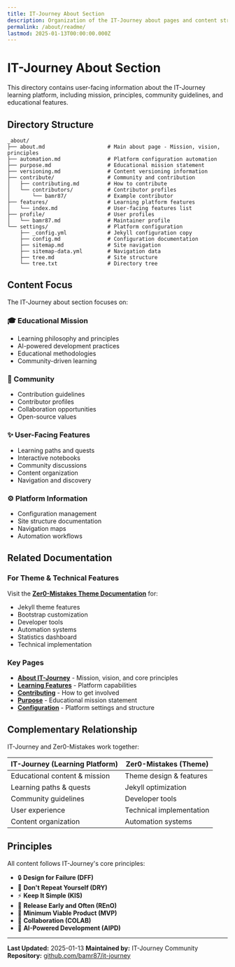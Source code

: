 ```yaml
---
title: IT-Journey About Section
description: Organization of the IT-Journey about pages and content structure
permalink: /about/readme/
lastmod: 2025-01-13T00:00:00.000Z
---
```


# IT-Journey About Section

This directory contains user-facing information about the IT-Journey learning platform, including mission, principles, community guidelines, and educational features.

## Directory Structure

```
_about/
├── about.md                    # Main about page - Mission, vision, principles
├── automation.md               # Platform configuration automation
├── purpose.md                  # Educational mission statement
├── versioning.md               # Content versioning information
├── contribute/                 # Community and contribution
│   ├── contributing.md         # How to contribute
│   └── contributors/           # Contributor profiles
│       └── bamr87/             # Example contributor
├── features/                   # Learning platform features
│   └── index.md                # User-facing features list
├── profile/                    # User profiles
│   └── bamr87.md               # Maintainer profile
└── settings/                   # Platform configuration
    ├── _config.yml             # Jekyll configuration copy
    ├── config.md               # Configuration documentation
    ├── sitemap.md              # Site navigation
    ├── sitemap-data.yml        # Navigation data
    ├── tree.md                 # Site structure
    └── tree.txt                # Directory tree
```

## Content Focus

The IT-Journey about section focuses on:

### 🎓 Educational Mission
- Learning philosophy and principles
- AI-powered development practices
- Educational methodologies
- Community-driven learning

### 👥 Community
- Contribution guidelines
- Contributor profiles
- Collaboration opportunities
- Open-source values

### ✨ User-Facing Features
- Learning paths and quests
- Interactive notebooks
- Community discussions
- Content organization
- Navigation and discovery

### ⚙️ Platform Information
- Configuration management
- Site structure documentation
- Navigation maps
- Automation workflows

## Related Documentation

### For Theme & Technical Features
Visit the **[Zer0-Mistakes Theme Documentation](https://github.com/bamr87/zer0-mistakes/tree/main/pages/_about)** for:
- Jekyll theme features
- Bootstrap customization
- Developer tools
- Automation systems
- Statistics dashboard
- Technical implementation

### Key Pages

- **[About IT-Journey](/about/)** - Mission, vision, and core principles
- **[Learning Features](/about/features/)** - Platform capabilities
- **[Contributing](/about/contributing/)** - How to get involved
- **[Purpose](/about/purpose/)** - Educational mission statement
- **[Configuration](/about/config/)** - Platform settings and structure

## Complementary Relationship

IT-Journey and Zer0-Mistakes work together:

| IT-Journey (Learning Platform) | Zer0-Mistakes (Theme) |
|--------------------------------|------------------------|
| Educational content & mission  | Theme design & features |
| Learning paths & quests        | Jekyll optimization |
| Community guidelines           | Developer tools |
| User experience                | Technical implementation |
| Content organization           | Automation systems |

## Principles

All content follows IT-Journey's core principles:
- 🔒 **Design for Failure (DFF)**
- 🔄 **Don't Repeat Yourself (DRY)**
- ⚡ **Keep It Simple (KIS)**
- 🚀 **Release Early and Often (REnO)**
- 🎯 **Minimum Viable Product (MVP)**
- 🤝 **Collaboration (COLAB)**
- 🤖 **AI-Powered Development (AIPD)**

---

**Last Updated:** 2025-01-13
**Maintained by:** IT-Journey Community
**Repository:** [github.com/bamr87/it-journey](https://github.com/bamr87/it-journey)

